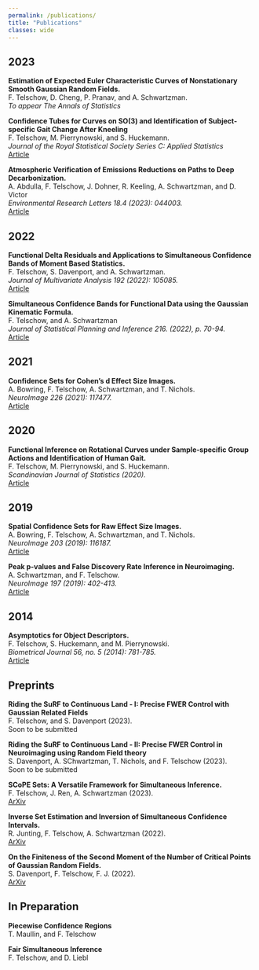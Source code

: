```yaml
---
permalink: /publications/
title: "Publications"
classes: wide
---
```


## 2023

**Estimation of Expected Euler Characteristic Curves of Nonstationary Smooth Gaussian Random Fields.**  
F. Telschow, D. Cheng, P. Pranav, and A. Schwartzman.  
*To appear The Annals of Statistics*  

**Confidence Tubes for Curves on SO(3) and Identification of Subject-specific Gait Change After Kneeling**  
F. Telschow, M. Pierrynowski, and S. Huckemann.  
*Journal of the Royal Statistical Society Series C: Applied Statistics*  
[Article](https://doi.org/10.1093/jrsssc/qlad060)  

**Atmospheric Verification of Emissions Reductions on Paths to Deep Decarbonization.**  
A. Abdulla, F. Telschow, J. Dohner, R. Keeling, A. Schwartzman, and D. Victor  
*Environmental Research Letters 18.4 (2023): 044003.*  
[Article](https://doi.org/10.1088/1748-9326/acbf69)   

## 2022

**Functional Delta Residuals and Applications to Simultaneous Confidence Bands of Moment Based Statistics.**  
F. Telschow, S. Davenport, and A. Schwartzman.  
*Journal of Multivariate Analysis 192 (2022): 105085.*  
[Article](https://doi.org/10.1016/j.jmva.2022.105085)  

**Simultaneous Confidence Bands for Functional Data using the Gaussian Kinematic Formula.**   
F. Telschow, and A. Schwartzman  
*Journal of Statistical Planning and Inference 216. (2022), p. 70-94.*  
[Article](https://doi.org/10.1016/j.jspi.2021.05.008)  

## 2021

**Confidence Sets for Cohen’s d Effect Size Images.**    
A. Bowring, F. Telschow, A. Schwartzman, and T. Nichols.    
*NeuroImage 226 (2021): 117477.*  
[Article](https://doi.org/10.1016/j.neuroimage.2020.117477)  

## 2020

**Functional Inference on Rotational Curves under Sample‐specific Group Actions and Identification of Human Gait.**  
F. Telschow, M. Pierrynowski, and S. Huckemann.  
*Scandinavian Journal of Statistics (2020).*  
[Article](https://doi.org/10.1111/sjos.12488)   

## 2019

**Spatial Confidence Sets for Raw Effect Size Images.**  
A. Bowring, F. Telschow, A. Schwartzman, and T. Nichols.  
*NeuroImage 203 (2019): 116187.*  
[Article](https://doi.org/10.1016/j.neuroimage.2019.116187)  

**Peak p-values and False Discovery Rate Inference in Neuroimaging.**  
A. Schwartzman, and F. Telschow.  
*NeuroImage 197 (2019): 402-413.*  
[Article](https://doi.org/10.1016/j.neuroimage.2019.04.041)  

## 2014

**Asymptotics for Object Descriptors.**  
F. Telschow, S. Huckemann, and M. Pierrynowski.   
*Biometrical Journal 56, no. 5 (2014): 781-785.*  
[Article](https://doi.org/10.1002/bimj.201300206)  

## Preprints

**Riding the SuRF to Continuous Land - I: Precise FWER Control with Gaussian Related Fields**  
F. Telschow, and S. Davenport (2023).  
Soon to be submitted  

**Riding the SuRF to Continuous Land - II:  Precise FWER Control in Neuroimaging using Random Field theory**  
S. Davenport, A. SChwartzman, T. Nichols, and F. Telschow (2023).  
Soon to be submitted  

**SCoPE Sets: A Versatile Framework for Simultaneous Inference.**  
F. Telschow, J. Ren, A. Schwartzman (2023).  
[ArXiv](https://arxiv.org/abs/2302.05139)  

**Inverse Set Estimation and Inversion of Simultaneous Confidence Intervals.**  
R. Junting, F. Telschow, A. Schwartzman (2022).  
[ArXiv](https://arxiv.org/abs/2210.03933)  

**On the Finiteness of the Second Moment of the Number of Critical Points of Gaussian Random Fields.**  
S. Davenport, F. Telschow, F. J. (2022).  
[ArXiv](https://arxiv.org/abs/2201.01591)  


## In Preparation

**Piecewise Confidence Regions**  
T. Maullin, and F. Telschow  

**Fair Simultaneous Inference**  
F. Telschow, and D. Liebl  
